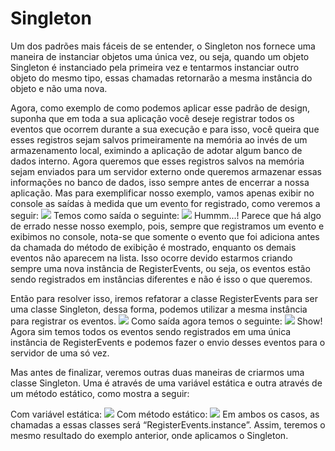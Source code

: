 # Singleton

Um dos padrões mais fáceis de se entender, o Singleton nos fornece uma maneira de instanciar objetos uma única vez, ou seja, quando um objeto Singleton é instanciado pela primeira vez e tentarmos instanciar outro objeto do mesmo tipo, essas chamadas retornarão a mesma instância do objeto e não uma nova.

Agora, como exemplo de como podemos aplicar esse padrão de design, suponha que em toda a sua aplicação você deseje registrar todos os eventos que ocorrem durante a sua execução e para isso, você queira que esses registros sejam salvos primeiramente na memória ao invés de um armazenamento local, eximindo a aplicação de adotar algum banco de dados interno. Agora queremos que esses registros salvos na memória sejam enviados para um servidor externo onde queremos armazenar essas informações no banco de dados, isso sempre antes de encerrar a nossa aplicação. Mas para exemplificar nosso exemplo, vamos apenas exibir no console as saídas à medida que um evento for registrado, como veremos a seguir:
![](....png)
Temos como saída o seguinte:
![](....png)
Hummm...! Parece que há algo de errado nesse nosso exemplo, pois, sempre que registramos um evento e exibimos no console, nota-se que somente o evento que foi adiciona antes da chamada do método de exibição é mostrado, enquanto os demais eventos não aparecem na lista. Isso ocorre devido estarmos criando sempre uma nova instância de RegisterEvents, ou seja, os eventos estão sendo registrados em instâncias diferentes e não é isso o que queremos.

Então para resolver isso, iremos refatorar a classe RegisterEvents para ser uma classe Singleton, dessa forma, podemos utilizar a mesma instância para registrar os eventos.
![](....png)
Como saída agora temos o seguinte:
![](....png)
Show! Agora sim temos todos os eventos sendo registrados em uma única instância de RegisterEvents e podemos fazer o envio desses eventos para o servidor de uma só vez.

Mas antes de finalizar, veremos outras duas maneiras de criarmos uma classe Singleton. Uma é através de uma variável estática e outra através de um método estático, como mostra a seguir:

Com variável estática:
![](....png)
Com método estático:
![](....png)
Em ambos os casos, as chamadas a essas classes será “RegisterEvents.instance”. Assim, teremos o mesmo resultado do exemplo anterior, onde aplicamos o Singleton.
